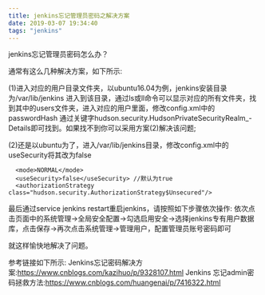```yaml
---
title: jenkins忘记管理员密码之解决方案
date: 2019-03-07 19:34:40
tags: "jenkins"
---
```


jenkins忘记管理员密码怎么办？

通常有这么几种解决方案，如下所示:

<!--more-->

(1)进入对应的用户目录文件夹，以ubuntu16.04为例，jenkins安装目录为/var/lib/jenkins
进入到该目录，通过ls或ll命令可以显示对应的所有文件夹，找到其中的users文件夹，进入对应的用户里面，修改config.xml中的passwordHash
通过关键字hudson.security.HudsonPrivateSecurityRealm_-Details即可找到。如果找不到你可以采用方案(2)解决该问题;

(2)还是以ubuntu为了，进入/var/lib/jenkins目录，修改config.xml中的useSecurity将其改为false
```
  <mode>NORMAL</mode>
  <useSecurity>false</useSecurity> //默认为true
  <authorizationStrategy class="hudson.security.AuthorizationStrategy$Unsecured"/>
```

最后通过service jenkins restart重启jenkins，请按照如下步骤依次操作:
依次点击页面中的系统管理->全局安全配置->勾选启用安全->选择jenkins专有用户数据库，点击保存->再次点击系统管理->管理用户，配置管理员账号密码即可

就这样愉快地解决了问题。

参考链接如下所示:
Jenkins忘记密码解决方案:https://www.cnblogs.com/kazihuo/p/9328107.html
Jenkins 忘记admin密码拯救方法:https://www.cnblogs.com/huangenai/p/7416322.html